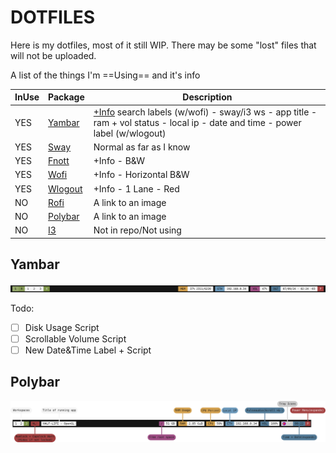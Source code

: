 # DOTFILES

Here is my dotfiles, most of it still WIP.
There may be some "lost" files that will not be uploaded.

A list of the things I'm ==Using== and it's info

| InUse |   Package   |       Description       |
|-------|-------------|-------------------------|
|  YES  | [Yambar](https://codeberg.org/dnkl/yambar)      | [+Info](https://github.com/abiES76/dotfiles?tab=readme-ov-file#yambar) search labels (w/wofi) - sway/i3 ws - app title - ram + vol status - local ip - date and time - power label (w/wlogout) |
|  YES  | [Sway](https://github.com/swaywm/sway)        | Normal as far as I know |
|  YES  | [Fnott](https://codeberg.org/dnkl/fnott)       | +Info - B&W               |
|  YES  | [Wofi](https://sr.ht/~scoopta/wofi/)        | +Info - Horizontal B&W    |
|  YES  | [Wlogout](https://github.com/ArtsyMacaw/wlogout)     | +Info - 1 Lane - Red      |
|  NO   | [Rofi](https://github.com/davatorium/rofi)        | A link to an image      |
|  NO   | [Polybar](https://github.com/polybar/polybar)     | A link to an image      |
|  NO   | [I3](https://github.com/i3/i3)          | Not in repo/Not using   |

## Yambar

![Yambar Img](./images/20240709_02h24m16s_grim.png)

Todo:
- [ ] Disk Usage Script
- [ ] Scrollable Volume Script 
- [ ] New Date&Time Label + Script

## Polybar

![Polybar Img](./images/Polybar.png)
